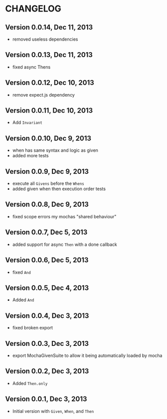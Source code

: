 # CHANGELOG

## Version 0.0.14, Dec 11, 2013
* removed useless dependencies

## Version 0.0.13, Dec 11, 2013
* fixed async Thens

## Version 0.0.12, Dec 10, 2013
* remove expect.js dependency

## Version 0.0.11, Dec 10, 2013
* Add `Invariant`

## Version 0.0.10, Dec 9, 2013
* when has same syntax and logic as given
* added more tests

## Version 0.0.9, Dec 9, 2013
* execute all `Givens` before the `Whens`
* added given when then execution order tests

## Version 0.0.8, Dec 9, 2013
* fixed scope errors my mochas "shared behaviour"

## Version 0.0.7, Dec 5, 2013
* added support for async `Then` with a done callback

## Version 0.0.6, Dec 5, 2013
* fixed `And`

## Version 0.0.5, Dec 4, 2013
* Added `And`

## Version 0.0.4, Dec 3, 2013
* fixed broken export

## Version 0.0.3, Dec 3, 2013
* export MochaGivenSuite to allow it being automatically loaded by mocha

## Version 0.0.2, Dec 3, 2013
* Added `Then.only`

## Version 0.0.1, Dec 3, 2013
* Initial version with `Given`, `When`, and `Then`
